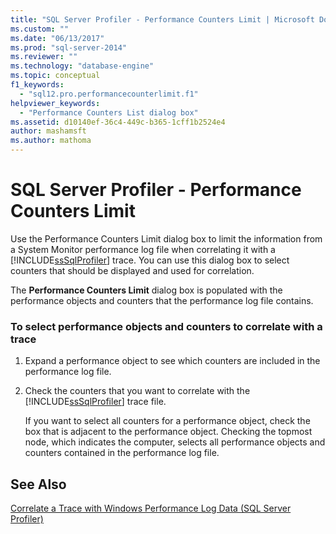```yaml
---
title: "SQL Server Profiler - Performance Counters Limit | Microsoft Docs"
ms.custom: ""
ms.date: "06/13/2017"
ms.prod: "sql-server-2014"
ms.reviewer: ""
ms.technology: "database-engine"
ms.topic: conceptual
f1_keywords: 
  - "sql12.pro.performancecounterlimit.f1"
helpviewer_keywords: 
  - "Performance Counters List dialog box"
ms.assetid: d10140ef-36c4-449c-b365-1cff1b2524e4
author: mashamsft
ms.author: mathoma
---
```

# SQL Server Profiler - Performance Counters Limit
  Use the Performance Counters Limit dialog box to limit the information from a System Monitor performance log file when correlating it with a [!INCLUDE[ssSqlProfiler](../includes/sssqlprofiler-md.md)] trace. You can use this dialog box to select counters that should be displayed and used for correlation.  
  
 The **Performance Counters Limit** dialog box is populated with the performance objects and counters that the performance log file contains.  
  
### To select performance objects and counters to correlate with a trace  
  
1.  Expand a performance object to see which counters are included in the performance log file.  
  
2.  Check the counters that you want to correlate with the [!INCLUDE[ssSqlProfiler](../includes/sssqlprofiler-md.md)] trace file.  
  
     If you want to select all counters for a performance object, check the box that is adjacent to the performance object. Checking the topmost node, which indicates the computer, selects all performance objects and counters contained in the performance log file.  
  
## See Also  
 [Correlate a Trace with Windows Performance Log Data &#40;SQL Server Profiler&#41;](../tools/sql-server-profiler/correlate-a-trace-with-windows-performance-log-data.md)  
  
  
